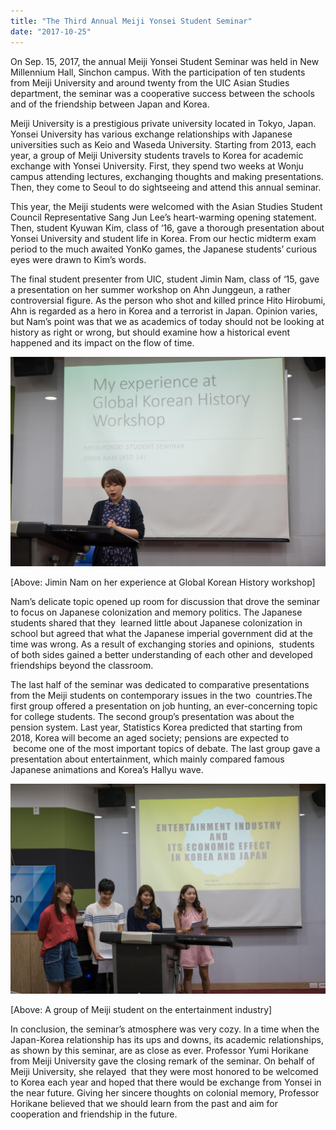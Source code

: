 ```yaml
---
title: "The Third Annual Meiji Yonsei Student Seminar"
date: "2017-10-25"
---
```


On Sep. 15, 2017, the annual Meiji Yonsei Student Seminar was held in New Millennium Hall, Sinchon campus. With the participation of ten students from Meiji University and around twenty from the UIC Asian Studies department, the seminar was a cooperative success between the schools and of the friendship between Japan and Korea.

Meiji University is a prestigious private university located in Tokyo, Japan. Yonsei University has various exchange relationships with Japanese universities such as Keio and Waseda University. Starting from 2013, each year, a group of Meiji University students travels to Korea for academic exchange with Yonsei University. First, they spend two weeks at Wonju campus attending lectures, exchanging thoughts and making presentations. Then, they come to Seoul to do sightseeing and attend this annual seminar.

This year, the Meiji students were welcomed with the Asian Studies Student Council Representative Sang Jun Lee’s heart-warming opening statement. Then, student Kyuwan Kim, class of ‘16, gave a thorough presentation about Yonsei University and student life in Korea. From our hectic midterm exam period to the much awaited YonKo games, the Japanese students’ curious eyes were drawn to Kim’s words.

The final student presenter from UIC, student Jimin Nam, class of ‘15, gave a presentation on her summer workshop on Ahn Junggeun, a rather controversial figure. As the person who shot and killed prince Hito Hirobumi, Ahn is regarded as a hero in Korea and a terrorist in Japan. Opinion varies, but Nam’s point was that we as academics of today should not be looking at history as right or wrong, but should examine how a historical event happened and its impact on the flow of time.

![yDm3bdRc85t KI4SeHJ6MLB2oYCHKIRpry1tjBC7H8OTOF7GPMfaHNttRsXm4i8kaBDQdws2048](images/yDm3bdRc85t-KI4SeHJ6MLB2oYCHKIRpry1tjBC7H8OTOF7GPMfaHNttRsXm4i8kaBDQdws2048.jpg)

\[Above: Jimin Nam on her experience at Global Korean History workshop\]

Nam’s delicate topic opened up room for discussion that drove the seminar to focus on Japanese colonization and memory politics. The Japanese students shared that they  learned little about Japanese colonization in school but agreed that what the Japanese imperial government did at the time was wrong. As a result of exchanging stories and opinions,  students of both sides gained a better understanding of each other and developed friendships beyond the classroom.

The last half of the seminar was dedicated to comparative presentations from the Meiji students on contemporary issues in the two  countries.The first group offered a presentation on job hunting, an ever-concerning topic for college students. The second group’s presentation was about the pension system. Last year, Statistics Korea predicted that starting from 2018, Korea will become an aged society; pensions are expected to  become one of the most important topics of debate. The last group gave a presentation about entertainment, which mainly compared famous Japanese animations and Korea’s Hallyu wave.

![apfEOs8d0CPKx4 DCSzphHhWM zXubs1875ERpBDUsAk763i0kvdhL4Yyv619T7yKoIEfgs2048](images/apfEOs8d0CPKx4-DCSzphHhWM_zXubs1875ERpBDUsAk763i0kvdhL4Yyv619T7yKoIEfgs2048.jpg)

\[Above: A group of Meiji student on the entertainment industry\]

In conclusion, the seminar’s atmosphere was very cozy. In a time when the Japan-Korea relationship has its ups and downs, its academic relationships, as shown by this seminar, are as close as ever. Professor Yumi Horikane from Meiji University gave the closing remark of the seminar. On behalf of Meiji University, she relayed  that they were most honored to be welcomed to Korea each year and hoped that there would be exchange from Yonsei in the near future. Giving her sincere thoughts on colonial memory, Professor Horikane believed that we should learn from the past and aim for cooperation and friendship in the future.
